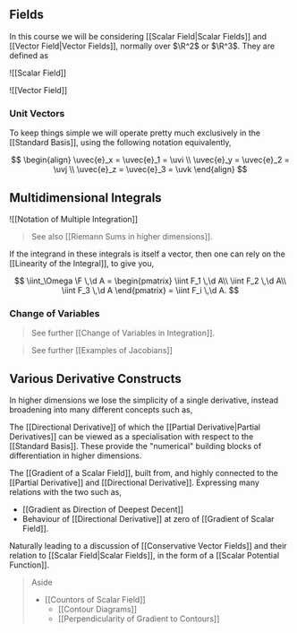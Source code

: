 ## Fields

In this course we will be considering [[Scalar Field|Scalar Fields]] and [[Vector Field|Vector Fields]], normally over $\R^2$ or $\R^3$. They are defined as

![[Scalar Field]]

![[Vector Field]]

### Unit Vectors

To keep things simple we will operate pretty much exclusively in the [[Standard Basis]], using the following notation equivalently,

$$
\begin{align}
\uvec{e}_x = \uvec{e}_1 = \uvi \\
\uvec{e}_y = \uvec{e}_2 = \uvj \\
\uvec{e}_z = \uvec{e}_3 = \uvk
\end{align}
$$

## Multidimensional Integrals

![[Notation of Multiple Integration]]

> See also [[Riemann Sums in higher dimensions]].

If the integrand in these integrals is itself a vector, then one can rely on the [[Linearity of the Integral]], to give you,

$$
\iint_\Omega \F \,\d A = \begin{pmatrix}
\iint F_1 \,\d A\\
\iint F_2 \,\d A\\
\iint F_3 \,\d A
\end{pmatrix} = \iint F_i \,\d A.
$$

### Change of Variables

> See further [[Change of Variables in Integration]].

> See further [[Examples of Jacobians]]

## Various Derivative Constructs

In higher dimensions we lose the simplicity of a single derivative, instead broadening into many different concepts such as,

The [[Directional Derivative]] of which the [[Partial Derivative|Partial Derivatives]] can be viewed as a specialisation with respect to the [[Standard Basis]]. These provide the "numerical" building blocks of differentiation in higher dimensions.

The [[Gradient of a Scalar Field]], built from, and highly connected to the [[Partial Derivative]] and [[Directional Derivative]]. Expressing many relations with the two such as,

- [[Gradient as Direction of Deepest Decent]]
- Behaviour of [[Directional Derivative]] at zero of [[Gradient of Scalar Field]].

Naturally leading to a discussion of [[Conservative Vector Fields]] and their relation to [[Scalar Field|Scalar Fields]], in the form of a [[Scalar Potential Function]].

> Aside 
> - [[Countors of Scalar Field]]
>	- [[Contour Diagrams]]
>	- [[Perpendicularity of Gradient to Contours]]

